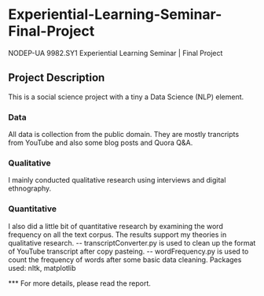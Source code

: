 # Experiential-Learning-Seminar-Final-Project
NODEP-UA 9982.SY1 Experiential Learning Seminar | Final Project

## Project Description

This is a social science project with a tiny a Data Science (NLP) element. 

### Data
All data is collection from the public domain. They are mostly trancripts from YouTube and also some blog posts and Quora Q&A.

### Qualitative

I mainly conducted qualitative research using interviews and digital ethnography.

### Quantitative

I also did a little bit of quantitative research by examining the word frequency on all the text corpus. The results support my theories in qualitative research.
-- transcriptConverter.py is used to clean up the format of YouTube transcript after copy pasteing.
-- wordFrequency.py is used to count the frequency of words after some basic data cleaning. Packages used: nltk, matplotlib

*** For more details, please read the report.
